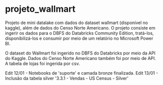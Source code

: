 # projeto_wallmart
Projeto de mini datalake com dados do dataset wallmart (disponível no kaggle), além de dados do Censo Norte Americano. O projeto consiste em ingerir os dados para o DBFS do Databricks Community Edition, tratá-los, disponibilizá-los e consumir por meio de um relatório no Microsoft Power BI. 

O dataset do Wallmart foi ingerido no DBFS do Databricks por meio da API do Kaggle.
Dados do Censo Norte Americano também foi por meio de API. 
A tabela de lojas foi ingerida por csv. 

Edit 12/01 - Notebooks de 'suporte' e camada bronze finalizada. 
Edit 13/01 - Inclusão da tabela silver '3.3.1 - Vendas - US Census - Silver'
